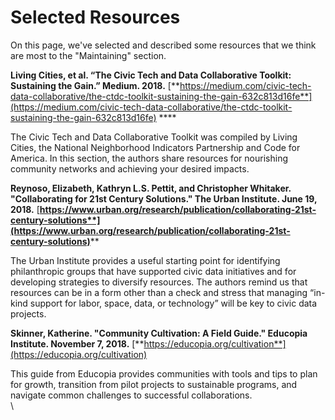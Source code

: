 # Selected Resources

On this page, we've selected and described some resources that we think are most  to the "Maintaining" section.&#x20;

**Living Cities, et al. “The Civic Tech and Data Collaborative Toolkit: Sustaining the Gain.” Medium. 2018.** [**https://medium.com/civic-tech-data-collaborative/the-ctdc-toolkit-sustaining-the-gain-632c813d16fe**](https://medium.com/civic-tech-data-collaborative/the-ctdc-toolkit-sustaining-the-gain-632c813d16fe)  **** &#x20;

The Civic Tech and Data Collaborative Toolkit was compiled by Living Cities, the National Neighborhood Indicators Partnership and Code for America. In this section, the authors share resources for nourishing community networks and achieving your desired impacts.

**Reynoso, Elizabeth, Kathryn L.S. Pettit, and Christopher Whitaker. "Collaborating for 21st Century Solutions." The Urban Institute. June 19, 2018.**  [**https://www.urban.org/research/publication/collaborating-21st-century-solutions**](https://www.urban.org/research/publication/collaborating-21st-century-solutions)****

The Urban Institute provides a useful starting point for identifying philanthropic groups that have supported civic data initiatives and for developing strategies to diversify resources. The authors remind us that resources can be in a form other than a check and stress that managing “in-kind support for labor, space, data, or technology” will be key to civic data projects.

**Skinner, Katherine. "Community Cultivation: A Field Guide." Educopia Institute. November 7, 2018.** [**https://educopia.org/cultivation**](https://educopia.org/cultivation)

This guide from Educopia provides communities with tools and tips to plan for growth, transition from pilot projects to sustainable programs, and navigate common challenges to successful collaborations.   \
\
